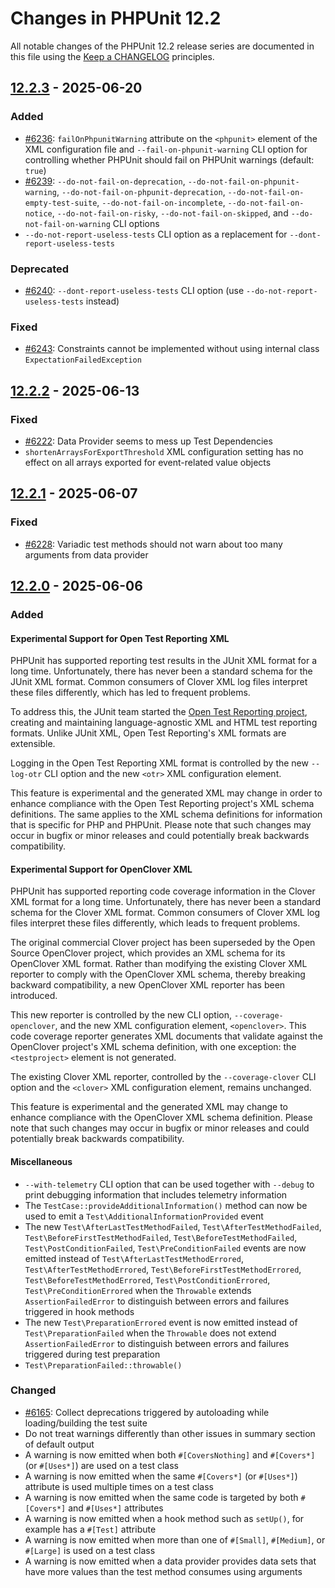 # Changes in PHPUnit 12.2

All notable changes of the PHPUnit 12.2 release series are documented in this file using the [Keep a CHANGELOG](https://keepachangelog.com/) principles.

## [12.2.3] - 2025-06-20

### Added

* [#6236](https://github.com/sebastianbergmann/phpunit/issues/6236): `failOnPhpunitWarning` attribute on the `<phpunit>` element of the XML configuration file and `--fail-on-phpunit-warning` CLI option for controlling whether PHPUnit should fail on PHPUnit warnings (default: `true`)
* [#6239](https://github.com/sebastianbergmann/phpunit/issues/6239): `--do-not-fail-on-deprecation`, `--do-not-fail-on-phpunit-warning`, `--do-not-fail-on-phpunit-deprecation`, `--do-not-fail-on-empty-test-suite`, `--do-not-fail-on-incomplete`, `--do-not-fail-on-notice`, `--do-not-fail-on-risky`, `--do-not-fail-on-skipped`, and `--do-not-fail-on-warning` CLI options
* `--do-not-report-useless-tests` CLI option as a replacement for `--dont-report-useless-tests`

### Deprecated

* [#6240](https://github.com/sebastianbergmann/phpunit/issues/6240): `--dont-report-useless-tests` CLI option (use `--do-not-report-useless-tests` instead)

### Fixed

* [#6243](https://github.com/sebastianbergmann/phpunit/issues/6243): Constraints cannot be implemented without using internal class `ExpectationFailedException`

## [12.2.2] - 2025-06-13

### Fixed

* [#6222](https://github.com/sebastianbergmann/phpunit/issues/6222): Data Provider seems to mess up Test Dependencies
* `shortenArraysForExportThreshold` XML configuration setting has no effect on all arrays exported for event-related value objects

## [12.2.1] - 2025-06-07

### Fixed

* [#6228](https://github.com/sebastianbergmann/phpunit/pull/6228): Variadic test methods should not warn about too many arguments from data provider

## [12.2.0] - 2025-06-06

### Added

#### Experimental Support for Open Test Reporting XML

PHPUnit has supported reporting test results in the JUnit XML format for a long time. Unfortunately, there has never been a standard schema for the JUnit XML format. Common consumers of Clover XML log files interpret these files differently, which has led to frequent problems.

To address this, the JUnit team started the [Open Test Reporting project](https://github.com/ota4j-team/open-test-reporting), creating and maintaining language-agnostic XML and HTML test reporting formats. Unlike JUnit XML, Open Test Reporting's XML formats are extensible.

Logging in the Open Test Reporting XML format is controlled by the new `--log-otr` CLI option and the new `<otr>` XML configuration element.

This feature is experimental and the generated XML may change in order to enhance compliance with the Open Test Reporting project's XML schema definitions. The same applies to the XML schema definitions for information that is specific for PHP and PHPUnit. Please note that such changes may occur in bugfix or minor releases and could potentially break backwards compatibility.

#### Experimental Support for OpenClover XML

PHPUnit has supported reporting code coverage information in the Clover XML format for a long time. Unfortunately, there has never been a standard schema for the Clover XML format. Common consumers of Clover XML log files interpret these files differently, which leads to frequent problems.

The original commercial Clover project has been superseded by the Open Source OpenClover project, which provides an XML schema for its OpenClover XML format. Rather than modifying the existing Clover XML reporter to comply with the OpenClover XML schema, thereby breaking backward compatibility, a new OpenClover XML reporter has been introduced.

This new reporter is controlled by the new CLI option, `--coverage-openclover`, and the new XML configuration element, `<openclover>`. This code coverage reporter generates XML documents that validate against the OpenClover project's XML schema definition, with one exception: the `<testproject>` element is not generated.

The existing Clover XML reporter, controlled by the `--coverage-clover` CLI option and the `<clover>` XML configuration element, remains unchanged.

This feature is experimental and the generated XML may change to enhance compliance with the OpenClover XML schema definition. Please note that such changes may occur in bugfix or minor releases and could potentially break backwards compatibility.

#### Miscellaneous

* `--with-telemetry` CLI option that can be used together with `--debug` to print debugging information that includes telemetry information
* The `TestCase::provideAdditionalInformation()` method can now be used to emit a `Test\AdditionalInformationProvided` event
* The new `Test\AfterLastTestMethodFailed`, `Test\AfterTestMethodFailed`, `Test\BeforeFirstTestMethodFailed`, `Test\BeforeTestMethodFailed`, `Test\PostConditionFailed`, `Test\PreConditionFailed` events are now emitted instead of `Test\AfterLastTestMethodErrored`, `Test\AfterTestMethodErrored`, `Test\BeforeFirstTestMethodErrored`, `Test\BeforeTestMethodErrored`, `Test\PostConditionErrored`, `Test\PreConditionErrored` when the `Throwable` extends `AssertionFailedError` to distinguish between errors and failures triggered in hook methods
* The new `Test\PreparationErrored` event is now emitted instead of `Test\PreparationFailed` when the `Throwable` does not extend `AssertionFailedError` to distinguish between errors and failures triggered during test preparation
* `Test\PreparationFailed::throwable()`

### Changed

* [#6165](https://github.com/sebastianbergmann/phpunit/pull/6165): Collect deprecations triggered by autoloading while loading/building the test suite
* Do not treat warnings differently than other issues in summary section of default output
* A warning is now emitted when both `#[CoversNothing]` and `#[Covers*]` (or `#[Uses*]`) are used on a test class
* A warning is now emitted when the same `#[Covers*]` (or `#[Uses*]`) attribute is used multiple times on a test class
* A warning is now emitted when the same code is targeted by both `#[Covers*]` and `#[Uses*]` attributes
* A warning is now emitted when a hook method such as `setUp()`, for example has a `#[Test]` attribute
* A warning is now emitted when more than one of `#[Small]`, `#[Medium]`, or `#[Large]` is used on a test class
* A warning is now emitted when a data provider provides data sets that have more values than the test method consumes using arguments

[12.2.3]: https://github.com/sebastianbergmann/phpunit/compare/12.2.2...12.2.3
[12.2.2]: https://github.com/sebastianbergmann/phpunit/compare/12.2.1...12.2.2
[12.2.1]: https://github.com/sebastianbergmann/phpunit/compare/12.2.0...12.2.1
[12.2.0]: https://github.com/sebastianbergmann/phpunit/compare/12.1.6...12.2.0
